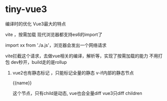 # tiny-vue3
编译时的优化  Vue3最大的特点


vite ，按需加载
现代浏览器都支持es6的import了

import xx from './a.js'，浏览器会发出一个网络请求

vite拦截这个请求，去做vue相关的编译，解析等，实现了按需加载的能力
不用打包
dev秒开，build走的是rollup


<!-- 
vite原理有啥用
    1. vue3配套的工具，下一代的脚手架工具
    2. 写一个vite，完整的掌握了vue3代码编译的流程（使用层面）
        如果你想做ssr，node段解析.vue -->

<!-- 还可以扩展其他中间件，比如支持ts，支持less-->


1. vue2也有静态标记 ，只能标记全量的静态
    v-if内部的静态节点
    <p id="xx" style="color：red">{{name}}</p>
    这个节点，只有child是动态, vue也会全量diff
    vue3只diff children

<!-- // compositionAPI：响应式+虚拟dom+模板编译+组件化

// @todo
// 1. 支持npm包的import
    // import xx from 'vue'替换成 import xx from '/@moduels/vue'
    // koa监听得到/modules/开头的网络请求，就去node_module里查找
// 2. 支持.vue单文件组件的解析
    // .vue文件浏览器是不认识的 对吧。浏览器import的时候只认识js
    // .vue单文佳年组建，拆成script， template
    // template=> render函数 拼成一个对象
    // script.render = render
// 3、 支持import css
// 比如热更新等 。ts支持等 -->